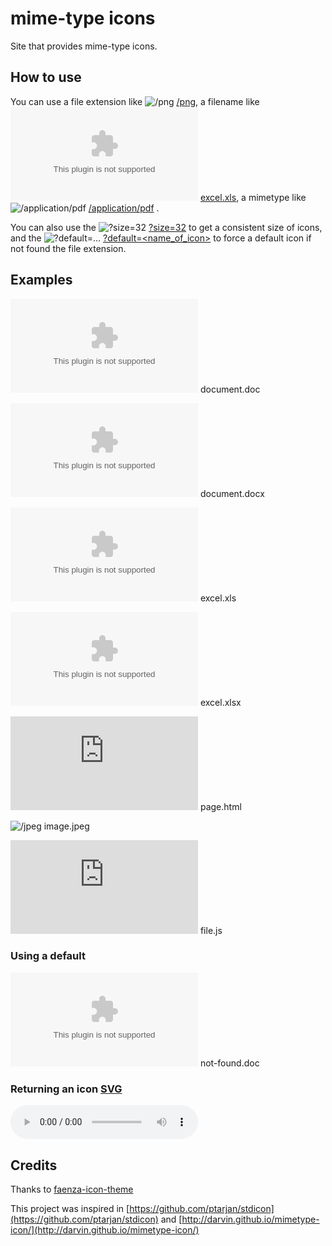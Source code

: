 # mime-type icons

Site that provides mime-type icons.


## How to use

You can use a file extension like ![/png][/png] [/png][/png], a filename like ![/xls][/xls] [excel.xls](https://mimetypeicons-wgenial.rhcloud.com/excel.xls), a mimetype
like ![/application/pdf][/application/pdf] [/application/pdf][/application/pdf] .

You can also use the ![?size=32][?size=32] [?size=32][?size=32] to get a consistent size of icons, and the  ![?default=...][?default=...] [?default=<name_of_icon>][?default=...] to force a default icon if not found the file extension.


## Examples
![/doc][/doc]
document.doc

![/docx][/docx] 
document.docx

![/xls][/xls] 
excel.xls

![/xlsx][/xlsx] 
excel.xlsx

![/html][/html]
page.html

![/jpeg][/jpeg]
image.jpeg

![/js][/js]
file.js

### Using a default

![default=xml][default=xml]
not-found.doc

### Returning an icon [SVG](https://www.w3.org/TR/SVGMobile/)

![/svg-format][/svg-format]

## Credits

Thanks to [faenza-icon-theme](https://code.google.com/archive/p/faenza-icon-theme/)

This project was inspired in [https://github.com/ptarjan/stdicon](https://github.com/ptarjan/stdicon) and [http://darvin.github.io/mimetype-icon/](http://darvin.github.io/mimetype-icon/)

[/doc]: https://mimetypeicons-wgenial.rhcloud.com/word.doc

[/docx]: https://mimetypeicons-wgenial.rhcloud.com/word.docx

[/xls]: https://mimetypeicons-wgenial.rhcloud.com/excel.xls

[/xlsx]: https://mimetypeicons-wgenial.rhcloud.com/excel.xlsx

[/html]: https://mimetypeicons-wgenial.rhcloud.com/page.html

[/png]: https://mimetypeicons-wgenial.rhcloud.com/png

[/jpeg]: https://mimetypeicons-wgenial.rhcloud.com/image.jpeg

[/js]:
https://mimetypeicons-wgenial.rhcloud.com/javascript.js

[/svg-format]:
https://mimetypeicons-wgenial.rhcloud.com/file.mp3?size=scalable

[default=xml]:
https://mimetypeicons-wgenial.rhcloud.com/notfound.doc?size=32&default=xml

[/application/pdf]: https://mimetypeicons-wgenial.rhcloud.com/application/pdf?size=16

[?size=32]: https://mimetypeicons-wgenial.rhcloud.com/doc?size=32

[?default=...]: https://mimetypeicons-wgenial.rhcloud.com/404.icon?size=16&default=php